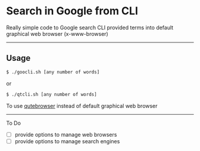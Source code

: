 # Search in Google from CLI 

Really simple code to Google search CLI provided terms into default graphical web browser (x-www-browser)

___

## Usage

```bash
$ ./goocli.sh [any number of words]
```
or 

```bash
$ ./qtcli.sh [any number of words]
``` 
To use [qutebrowser](https://qutebrowser.org/) instead of default graphical web browser

____

To Do 

- [ ] provide options to manage web browsers
- [ ] provide options to manage search engines 
